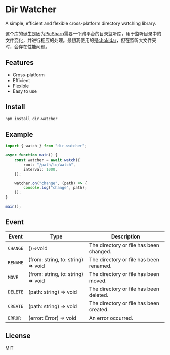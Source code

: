 # Dir Watcher

A simple, efficient and flexible cross-platform directory watching library.

这个库的诞生是因为[PicSharp](https://github.com/AkiraBit/PicSharp)需要一个跨平台的目录监听库，用于监听目录中的文件变化，并进行相应的处理。最初我使用的是[chokidar](https://github.com/paulmillr/chokidar)，但在监听大文件夹时，会存在性能问题。

## Features

- Cross-platform
- Efficient
- Flexible
- Easy to use

## Install

```bash
npm install dir-watcher
```

## Example

```ts
import { watch } from "dir-watcher";

async function main() {
	const watcher = await watch({
		root: "/path/to/watch",
		interval: 1000,
	});

	watcher.on("change", (path) => {
		console.log("change", path);
	});
}

main();
```

## Event

| Event    | Type                               | Description                             |
| -------- | ---------------------------------- | --------------------------------------- |
| `CHANGE` | ()=>void                           | The directory or file has been changed. |
| `RENAME` | (from: string, to: string) => void | The directory or file has been renamed. |
| `MOVE`   | (from: string, to: string) => void | The directory or file has been moved.   |
| `DELETE` | (path: string) => void             | The directory or file has been deleted. |
| `CREATE` | (path: string) => void             | The directory or file has been created. |
| `ERROR`  | (error: Error) => void             | An error occurred.                      |

## License

MIT
